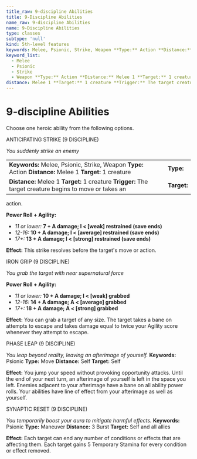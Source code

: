 ```yaml
---
title_raw: 9-discipline Abilities
title: 9-Discipline Abilities
name_raw: 9-discipline Abilities
name: 9-Discipline Abilities
type: classes
subtype: 'null'
kind: 5th-level features
keywords: Melee, Psionic, Strike, Weapon **Type:** Action **Distance:** Melee 1 **Target:** 1 creature
keyword_list:
  - Melee
  - Psionic
  - Strike
  - Weapon **Type:** Action **Distance:** Melee 1 **Target:** 1 creature
distance: Melee 1 **Target:** 1 creature **Trigger:** The target creature begins to move or takes an
---
```


# 9-discipline Abilities

Choose one heroic ability from the following options.

ANTICIPATING STRIKE (9 DISCIPLINE)

*You suddenly strike an enemy*

|                                                                                                            |             |
| :--------------------------------------------------------------------------------------------------------- | :---------- |
| **Keywords:** Melee, Psionic, Strike, Weapon **Type:** Action **Distance:** Melee 1 **Target:** 1 creature | **Type:**   |
| **Distance:** Melee 1 **Target:** 1 creature **Trigger:** The target creature begins to move or takes an   | **Target:** |

action.

**Power Roll + Agility:**

- *11 or lower:* **7 + A damage; I \< \[weak\] restrained (save ends)**
- *12-16:* **10 + A damage; I \< \[average\] restrained (save ends)**
- *17+:* **13 + A damage; I \< \[strong\] restrained (save ends)**

**Effect:** This strike resolves before the target's move or action.

IRON GRIP (9 DISCIPLINE)

*You grab the target with near supernatural force*

**Power Roll + Agility:**

- *11 or lower:* **10 + A damage; I \< \[weak\] grabbed**
- *12-16:* **14 + A damage; A \< \[average\] grabbed**
- *17+:* **18 + A damage; A \< \[strong\] grabbed**

**Effect:** You can grab a target of any size. The target takes a bane on attempts to escape and takes damage equal to twice your Agility score whenever they attempt to escape.

PHASE LEAP (9 DISCIPLINE)

*You leap beyond reality, leaving an afterimage of yourself.* **Keywords:** Psionic **Type:** Move **Distance:** Self **Target:** Self

**Effect:** You jump your speed without provoking opportunity attacks. Until the end of your next turn, an afterimage of yourself is left in the space you left. Enemies adjacent to your afterimage have a bane on all ability power rolls. Your abilities have line of effect from your afterimage as well as yourself.

SYNAPTIC RESET (9 DISCIPLINE)

*You temporarily boost your aura to mitigate harmful effects.* **Keywords:** Psionic **Type:** Maneuver **Distance:** 3 Burst **Target:** Self and all allies

**Effect:** Each target can end any number of conditions or effects that are affecting them. Each target gains 5 Temporary Stamina for every condition or effect removed.
